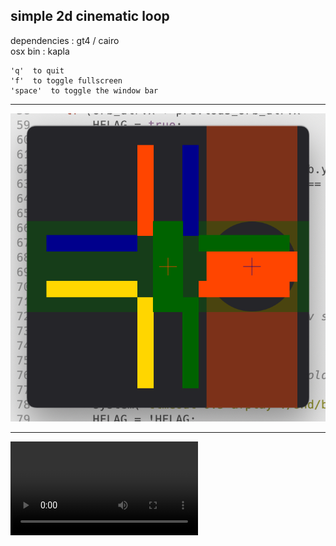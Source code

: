 
simple 2d cinematic loop
------------------------

dependencies : gt4 / cairo<br>
osx bin : kapla


    'q'  to quit
    'f'  to toggle fullscreen
    'space'  to toggle the window bar


---

![screenshot](info/kapla.png?raw=true)

---

![screenshot](info/kapla.mov?raw=true)
